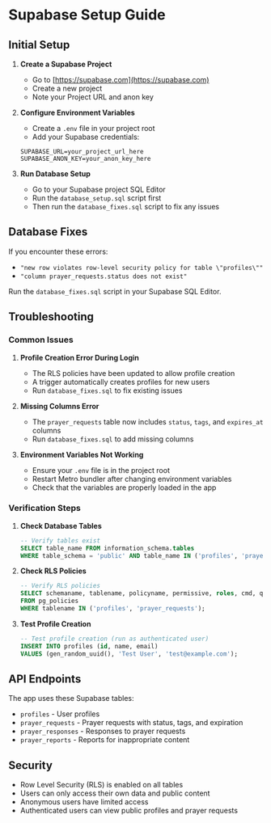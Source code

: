 # Supabase Setup Guide

## Initial Setup

1. **Create a Supabase Project**
   - Go to [https://supabase.com](https://supabase.com)
   - Create a new project
   - Note your Project URL and anon key

2. **Configure Environment Variables**
   - Create a `.env` file in your project root
   - Add your Supabase credentials:
   ```
   SUPABASE_URL=your_project_url_here
   SUPABASE_ANON_KEY=your_anon_key_here
   ```

3. **Run Database Setup**
   - Go to your Supabase project SQL Editor
   - Run the `database_setup.sql` script first
   - Then run the `database_fixes.sql` script to fix any issues

## Database Fixes

If you encounter these errors:
- `"new row violates row-level security policy for table \"profiles\""`
- `"column prayer_requests.status does not exist"`

Run the `database_fixes.sql` script in your Supabase SQL Editor.

## Troubleshooting

### Common Issues

1. **Profile Creation Error During Login**
   - The RLS policies have been updated to allow profile creation
   - A trigger automatically creates profiles for new users
   - Run `database_fixes.sql` to fix existing issues

2. **Missing Columns Error**
   - The `prayer_requests` table now includes `status`, `tags`, and `expires_at` columns
   - Run `database_fixes.sql` to add missing columns

3. **Environment Variables Not Working**
   - Ensure your `.env` file is in the project root
   - Restart Metro bundler after changing environment variables
   - Check that the variables are properly loaded in the app

### Verification Steps

1. **Check Database Tables**
   ```sql
   -- Verify tables exist
   SELECT table_name FROM information_schema.tables 
   WHERE table_schema = 'public' AND table_name IN ('profiles', 'prayer_requests', 'prayer_responses');
   ```

2. **Check RLS Policies**
   ```sql
   -- Verify RLS policies
   SELECT schemaname, tablename, policyname, permissive, roles, cmd, qual 
   FROM pg_policies 
   WHERE tablename IN ('profiles', 'prayer_requests');
   ```

3. **Test Profile Creation**
   ```sql
   -- Test profile creation (run as authenticated user)
   INSERT INTO profiles (id, name, email) 
   VALUES (gen_random_uuid(), 'Test User', 'test@example.com');
   ```

## API Endpoints

The app uses these Supabase tables:
- `profiles` - User profiles
- `prayer_requests` - Prayer requests with status, tags, and expiration
- `prayer_responses` - Responses to prayer requests
- `prayer_reports` - Reports for inappropriate content

## Security

- Row Level Security (RLS) is enabled on all tables
- Users can only access their own data and public content
- Anonymous users have limited access
- Authenticated users can view public profiles and prayer requests 
